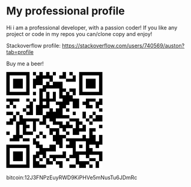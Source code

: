 # My professional profile
Hi i am a professional developer, with a passion coder! If you like any project or code in my repos you can/clone copy and enjoy!

Stackoverflow profile:
<https://stackoverflow.com/users/740569/auston?tab=profile>

Buy me a beer!

![Bitcoin wallet](https://github.com/austonricardo/personal/blob/master/bc_wallet.png)

bitcoin:12J3FNPzEuyRWD9KiPHVe5mNusTu6JDmRc
